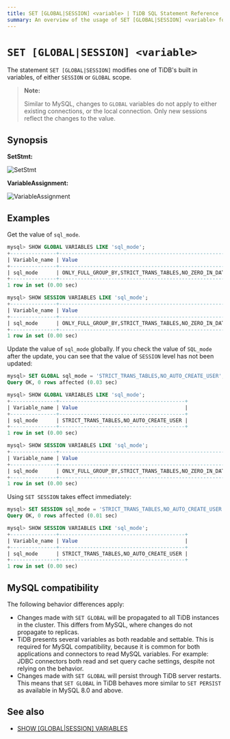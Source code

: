 ```yaml
---
title: SET [GLOBAL|SESSION] <variable> | TiDB SQL Statement Reference
summary: An overview of the usage of SET [GLOBAL|SESSION] <variable> for the TiDB database.
---
```


# `SET [GLOBAL|SESSION] <variable>`

The statement `SET [GLOBAL|SESSION]` modifies one of TiDB's built in variables, of either `SESSION` or `GLOBAL` scope.

> **Note:**
>
> Similar to MySQL, changes to `GLOBAL` variables do not apply to either existing connections, or the local connection. Only new sessions reflect the changes to the value.

## Synopsis

**SetStmt:**

![SetStmt](https://docs-download.pingcap.com/media/images/docs/sqlgram/SetStmt.png)

**VariableAssignment:**

![VariableAssignment](https://docs-download.pingcap.com/media/images/docs/sqlgram/VariableAssignment.png)

## Examples

Get the value of `sql_mode`.

```sql
mysql> SHOW GLOBAL VARIABLES LIKE 'sql_mode';
+---------------+-------------------------------------------------------------------------------------------------------------------------------------------+
| Variable_name | Value                                                                                                                                     |
+---------------+-------------------------------------------------------------------------------------------------------------------------------------------+
| sql_mode      | ONLY_FULL_GROUP_BY,STRICT_TRANS_TABLES,NO_ZERO_IN_DATE,NO_ZERO_DATE,ERROR_FOR_DIVISION_BY_ZERO,NO_AUTO_CREATE_USER,NO_ENGINE_SUBSTITUTION |
+---------------+-------------------------------------------------------------------------------------------------------------------------------------------+
1 row in set (0.00 sec)

mysql> SHOW SESSION VARIABLES LIKE 'sql_mode';
+---------------+-------------------------------------------------------------------------------------------------------------------------------------------+
| Variable_name | Value                                                                                                                                     |
+---------------+-------------------------------------------------------------------------------------------------------------------------------------------+
| sql_mode      | ONLY_FULL_GROUP_BY,STRICT_TRANS_TABLES,NO_ZERO_IN_DATE,NO_ZERO_DATE,ERROR_FOR_DIVISION_BY_ZERO,NO_AUTO_CREATE_USER,NO_ENGINE_SUBSTITUTION |
+---------------+-------------------------------------------------------------------------------------------------------------------------------------------+
1 row in set (0.00 sec)
```

Update the value of `sql_mode` globally. If you check the value of `SQL_mode` after the update, you can see that the value of `SESSION` level has not been updated:

```sql
mysql> SET GLOBAL sql_mode = 'STRICT_TRANS_TABLES,NO_AUTO_CREATE_USER';
Query OK, 0 rows affected (0.03 sec)

mysql> SHOW GLOBAL VARIABLES LIKE 'sql_mode';
+---------------+-----------------------------------------+
| Variable_name | Value                                   |
+---------------+-----------------------------------------+
| sql_mode      | STRICT_TRANS_TABLES,NO_AUTO_CREATE_USER |
+---------------+-----------------------------------------+
1 row in set (0.00 sec)

mysql> SHOW SESSION VARIABLES LIKE 'sql_mode';
+---------------+-------------------------------------------------------------------------------------------------------------------------------------------+
| Variable_name | Value                                                                                                                                     |
+---------------+-------------------------------------------------------------------------------------------------------------------------------------------+
| sql_mode      | ONLY_FULL_GROUP_BY,STRICT_TRANS_TABLES,NO_ZERO_IN_DATE,NO_ZERO_DATE,ERROR_FOR_DIVISION_BY_ZERO,NO_AUTO_CREATE_USER,NO_ENGINE_SUBSTITUTION |
+---------------+-------------------------------------------------------------------------------------------------------------------------------------------+
1 row in set (0.00 sec)
```

Using `SET SESSION` takes effect immediately:

```sql
mysql> SET SESSION sql_mode = 'STRICT_TRANS_TABLES,NO_AUTO_CREATE_USER';
Query OK, 0 rows affected (0.01 sec)

mysql> SHOW SESSION VARIABLES LIKE 'sql_mode';
+---------------+-----------------------------------------+
| Variable_name | Value                                   |
+---------------+-----------------------------------------+
| sql_mode      | STRICT_TRANS_TABLES,NO_AUTO_CREATE_USER |
+---------------+-----------------------------------------+
1 row in set (0.00 sec)
```

## MySQL compatibility

The following behavior differences apply:

* Changes made with `SET GLOBAL` will be propagated to all TiDB instances in the cluster. This differs from MySQL, where changes do not propagate to replicas.
* TiDB presents several variables as both readable and settable. This is required for MySQL compatibility, because it is common for both applications and connectors to read MySQL variables. For example: JDBC connectors both read and set query cache settings, despite not relying on the behavior.
* Changes made with `SET GLOBAL` will persist through TiDB server restarts. This means that `SET GLOBAL` in TiDB behaves more similar to `SET PERSIST` as available in MySQL 8.0 and above.

## See also

* [SHOW \[GLOBAL|SESSION\] VARIABLES](/sql-statements/sql-statement-show-variables.md)
